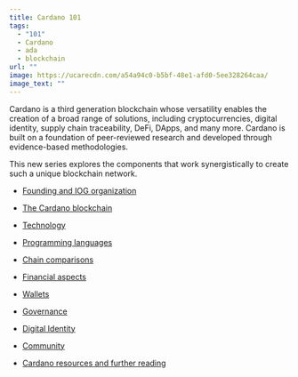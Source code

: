 ```yaml
---
title: Cardano 101
tags:
  - "101"
  - Cardano
  - ada
  - blockchain
url: ""
image: https://ucarecdn.com/a54a94c0-b5bf-48e1-afd0-5ee328264caa/
image_text: ""
---
```


Cardano is a third generation blockchain whose versatility enables the creation of a broad range of solutions, including cryptocurrencies, digital identity, supply chain traceability, DeFi, DApps, and many more. Cardano is built on a foundation of peer-reviewed research and developed through evidence-based methodologies.

This new series explores the components that work synergistically to create such a unique blockchain network.

*   [Founding and IOG organization](https://www.essentialcardano.io/article/founding-and-iog-organization)
    
*   [The Cardano blockchain](https://www.essentialcardano.io/article/founding-and-iog-organizationhttps://www.essentialcardano.io/article/the-cardano-blockchain)
    
*   [Technology](https://www.essentialcardano.io/article/technology)
    
*   [Programming languages](https://www.essentialcardano.io/article/programming-languages)
    
*   [Chain comparisons](https://www.essentialcardano.io/article/chain-comparisons)
    
*   [Financial aspects](https://www.essentialcardano.io/article/financial-aspects)
    
*   [Wallets](https://www.essentialcardano.io/article/wallets)
    
*   [Governance](https://www.essentialcardano.io/article/governance-8c016e44)
    
*   [Digital Identity](https://www.essentialcardano.io/article/digital-identity)
    
*   [Community](https://www.essentialcardano.io/article/community)
    
*   [Cardano resources and further reading](https://www.essentialcardano.io/article/cardano-resources-and-further-reading)
